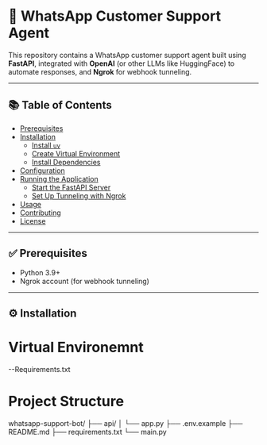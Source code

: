 # 💬 WhatsApp Customer Support Agent

This repository contains a WhatsApp customer support agent built using **FastAPI**, integrated with **OpenAI** (or other LLMs like HuggingFace) to automate responses, and **Ngrok** for webhook tunneling.

---

## 📚 Table of Contents

- [Prerequisites](#prerequisites)
- [Installation](#installation)
  - [Install `uv`](#install-uv)
  - [Create Virtual Environment](#create-virtual-environment)
  - [Install Dependencies](#install-dependencies)
- [Configuration](#configuration)
- [Running the Application](#running-the-application)
  - [Start the FastAPI Server](#start-the-fastapi-server)
  - [Set Up Tunneling with Ngrok](#set-up-tunneling-with-ngrok)
- [Usage](#usage)
- [Contributing](#contributing)
- [License](#license)

---

## ✅ Prerequisites

- Python 3.9+
- Ngrok account (for webhook tunneling)

---

## ⚙️ Installation

# Virtual Environemnt

--Requirements.txt

# Project Structure

whatsapp-support-bot/
├── api/
│   └── app.py
├── .env.example
├── README.md
├── requirements.txt
└── main.py





